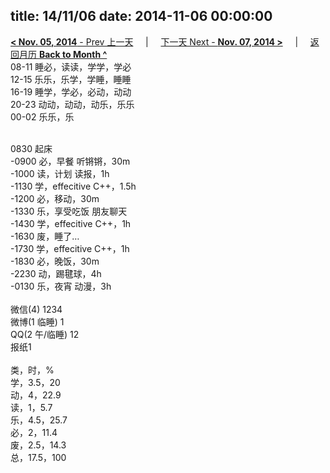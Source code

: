title: 14/11/06
date: 2014-11-06 00:00:00
---
[**< Nov. 05, 2014** - Prev 上一天](/lifelogs/2014/11/d05.html) &nbsp; &nbsp; | &nbsp; &nbsp; [下一天 Next - **Nov. 07, 2014 >**](/lifelogs/2014/11/d07.html) &nbsp; &nbsp; |  &nbsp; &nbsp; [返回月历 **Back to Month ^**](/lifelogs/2014/11/index.html)
<br/>08-11 睡必，读读，学学，学必<br/>12-15 乐乐，乐学，学睡，睡睡<br/>16-19 睡学，学必，必动，动动<br/>20-23 动动，动动，动乐，乐乐<br/>00-02 乐乐，乐<div><br/></div>0830 起床<br/>-0900 必，早餐 听锵锵，30m<br/>-1000 读，计划 读报，1h<br/>-1130 学，effecitive C++，1.5h<br/>-1200 必，移动，30m<br/>-1330 乐，享受吃饭 朋友聊天<br/>-1430 学，effecitive C++，1h<br/>-1630 废，睡了…<br/>-1730 学，effecitive C++，1h<br/>-1830 必，晚饭，30m<br/>-2230 动，踢毽球，4h<br/>-0130 乐，夜宵 动漫，3h<div><br/></div>微信(4) 1234<br/>微博(1 临睡) 1<br/>QQ(2 午/临睡) 12<br/>报纸1<div><br/></div>类，时，%<br/>学，3.5，20<br/>动，4，22.9</div><div>读，1，5.7<br/>乐，4.5，25.7<br/>必，2，11.4<br/>废，2.5，14.3<br/>总，17.5，100</div>